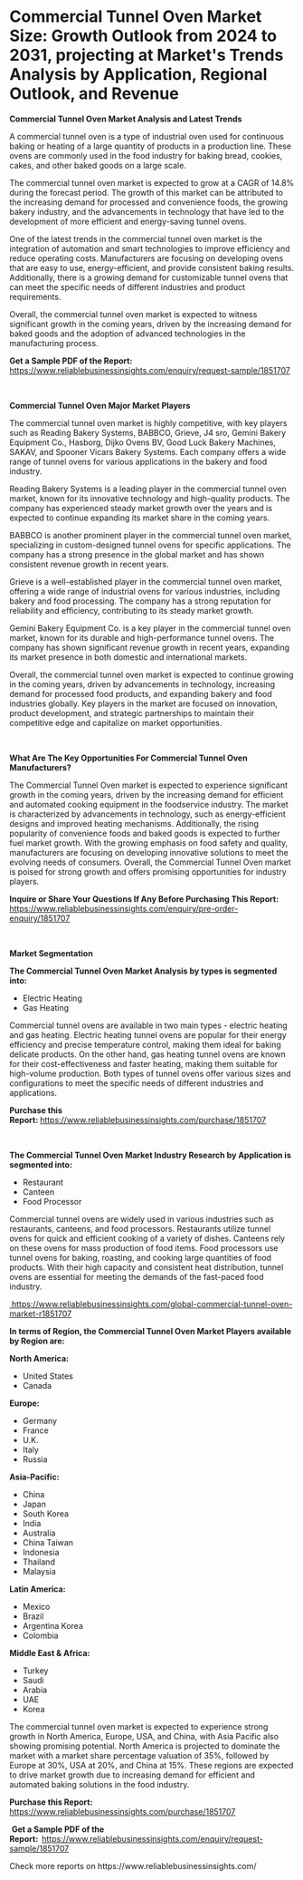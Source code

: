 <p><h1>Commercial Tunnel Oven Market Size: Growth Outlook from 2024 to 2031, projecting at Market's Trends Analysis by Application, Regional Outlook, and Revenue</h1></p><p><strong>Commercial Tunnel Oven Market Analysis and Latest Trends</strong></p>
<p><p>A commercial tunnel oven is a type of industrial oven used for continuous baking or heating of a large quantity of products in a production line. These ovens are commonly used in the food industry for baking bread, cookies, cakes, and other baked goods on a large scale.</p><p>The commercial tunnel oven market is expected to grow at a CAGR of 14.8% during the forecast period. The growth of this market can be attributed to the increasing demand for processed and convenience foods, the growing bakery industry, and the advancements in technology that have led to the development of more efficient and energy-saving tunnel ovens.</p><p>One of the latest trends in the commercial tunnel oven market is the integration of automation and smart technologies to improve efficiency and reduce operating costs. Manufacturers are focusing on developing ovens that are easy to use, energy-efficient, and provide consistent baking results. Additionally, there is a growing demand for customizable tunnel ovens that can meet the specific needs of different industries and product requirements.</p><p>Overall, the commercial tunnel oven market is expected to witness significant growth in the coming years, driven by the increasing demand for baked goods and the adoption of advanced technologies in the manufacturing process.</p></p>
<p><strong>Get a Sample PDF of the Report:&nbsp;</strong> <a href="https://www.reliablebusinessinsights.com/enquiry/request-sample/1851707">https://www.reliablebusinessinsights.com/enquiry/request-sample/1851707</a></p>
<p>&nbsp;</p>
<p><strong>Commercial Tunnel Oven Major Market Players</strong></p>
<p><p>The commercial tunnel oven market is highly competitive, with key players such as Reading Bakery Systems, BABBCO, Grieve, J4 sro, Gemini Bakery Equipment Co., Hasborg, Dijko Ovens BV, Good Luck Bakery Machines, SAKAV, and Spooner Vicars Bakery Systems. Each company offers a wide range of tunnel ovens for various applications in the bakery and food industry.</p><p>Reading Bakery Systems is a leading player in the commercial tunnel oven market, known for its innovative technology and high-quality products. The company has experienced steady market growth over the years and is expected to continue expanding its market share in the coming years.</p><p>BABBCO is another prominent player in the commercial tunnel oven market, specializing in custom-designed tunnel ovens for specific applications. The company has a strong presence in the global market and has shown consistent revenue growth in recent years.</p><p>Grieve is a well-established player in the commercial tunnel oven market, offering a wide range of industrial ovens for various industries, including bakery and food processing. The company has a strong reputation for reliability and efficiency, contributing to its steady market growth.</p><p>Gemini Bakery Equipment Co. is a key player in the commercial tunnel oven market, known for its durable and high-performance tunnel ovens. The company has shown significant revenue growth in recent years, expanding its market presence in both domestic and international markets.</p><p>Overall, the commercial tunnel oven market is expected to continue growing in the coming years, driven by advancements in technology, increasing demand for processed food products, and expanding bakery and food industries globally. Key players in the market are focused on innovation, product development, and strategic partnerships to maintain their competitive edge and capitalize on market opportunities.</p></p>
<p>&nbsp;</p>
<p><strong>What Are The Key Opportunities For Commercial Tunnel Oven Manufacturers?</strong></p>
<p><p>The Commercial Tunnel Oven market is expected to experience significant growth in the coming years, driven by the increasing demand for efficient and automated cooking equipment in the foodservice industry. The market is characterized by advancements in technology, such as energy-efficient designs and improved heating mechanisms. Additionally, the rising popularity of convenience foods and baked goods is expected to further fuel market growth. With the growing emphasis on food safety and quality, manufacturers are focusing on developing innovative solutions to meet the evolving needs of consumers. Overall, the Commercial Tunnel Oven market is poised for strong growth and offers promising opportunities for industry players.</p></p>
<p><strong>Inquire or Share Your Questions If Any Before Purchasing This Report:</strong> <a href="https://www.reliablebusinessinsights.com/enquiry/pre-order-enquiry/1851707">https://www.reliablebusinessinsights.com/enquiry/pre-order-enquiry/1851707</a></p>
<p>&nbsp;</p>
<p><strong>Market Segmentation</strong></p>
<p><strong>The Commercial Tunnel Oven Market Analysis by types is segmented into:</strong></p>
<p><ul><li>Electric Heating</li><li>Gas Heating</li></ul></p>
<p><p>Commercial tunnel ovens are available in two main types - electric heating and gas heating. Electric heating tunnel ovens are popular for their energy efficiency and precise temperature control, making them ideal for baking delicate products. On the other hand, gas heating tunnel ovens are known for their cost-effectiveness and faster heating, making them suitable for high-volume production. Both types of tunnel ovens offer various sizes and configurations to meet the specific needs of different industries and applications.</p></p>
<p><strong>Purchase this Report:&nbsp;</strong><a href="https://www.reliablebusinessinsights.com/purchase/1851707">https://www.reliablebusinessinsights.com/purchase/1851707</a></p>
<p>&nbsp;</p>
<p><strong>The Commercial Tunnel Oven Market Industry Research by Application is segmented into:</strong></p>
<p><ul><li>Restaurant</li><li>Canteen</li><li>Food Processor</li></ul></p>
<p><p>Commercial tunnel ovens are widely used in various industries such as restaurants, canteens, and food processors. Restaurants utilize tunnel ovens for quick and efficient cooking of a variety of dishes. Canteens rely on these ovens for mass production of food items. Food processors use tunnel ovens for baking, roasting, and cooking large quantities of food products. With their high capacity and consistent heat distribution, tunnel ovens are essential for meeting the demands of the fast-paced food industry.</p></p>
<p><a href="https://www.reliablebusinessinsights.com/global-commercial-tunnel-oven-market-r1851707">&nbsp;https://www.reliablebusinessinsights.com/global-commercial-tunnel-oven-market-r1851707</a></p>
<p><strong>In terms of Region, the Commercial Tunnel Oven Market Players available by Region are:</strong></p>
<p>
    <p> <strong> North America: </strong>
        <ul>
            <li>United States</li>
            <li>Canada</li>
        </ul>
        </p> 
    <p> <strong> Europe: </strong>
        <ul>
            <li>Germany</li>
            <li>France</li>
            <li>U.K.</li>
            <li>Italy</li>
            <li>Russia</li>
        </ul>
        </p> 
    <p> <strong> Asia-Pacific: </strong>
        <ul>
            <li>China</li>
            <li>Japan</li>
            <li>South Korea</li>
            <li>India</li>
            <li>Australia</li>
            <li>China Taiwan</li>
            <li>Indonesia</li>
            <li>Thailand</li>
            <li>Malaysia</li>
        </ul>
        </p> 
    <p> <strong> Latin America: </strong>
        <ul>
            <li>Mexico</li>
            <li>Brazil</li>
            <li>Argentina Korea</li>
            <li>Colombia</li>
        </ul>
        </p> 
    <p> <strong> Middle East & Africa: </strong>
        <ul>
            <li>Turkey</li>
            <li>Saudi</li>
            <li>Arabia</li>
            <li>UAE</li>
            <li>Korea</li>
        </ul>
    </p>
    </p>
<p><p>The commercial tunnel oven market is expected to experience strong growth in North America, Europe, USA, and China, with Asia Pacific also showing promising potential. North America is projected to dominate the market with a market share percentage valuation of 35%, followed by Europe at 30%, USA at 20%, and China at 15%. These regions are expected to drive market growth due to increasing demand for efficient and automated baking solutions in the food industry.</p></p>
<p><strong>Purchase this Report: </strong><a href="https://www.reliablebusinessinsights.com/purchase/1851707">https://www.reliablebusinessinsights.com/purchase/1851707</a></p>
<p>&nbsp;<strong>Get a Sample PDF of the Report:&nbsp;&nbsp;</strong><a href="https://www.reliablebusinessinsights.com/enquiry/request-sample/1851707">https://www.reliablebusinessinsights.com/enquiry/request-sample/1851707</a></p>
<p><strong></strong></p>
<p>Check more reports on https://www.reliablebusinessinsights.com/</p>